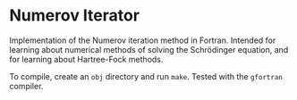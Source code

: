 # Numerov Iterator
Implementation of the Numerov iteration method in Fortran. Intended for learning about numerical methods of solving the Schrödinger equation, and for learning about Hartree-Fock methods.

To compile, create an `obj` directory and run `make`. Tested with the `gfortran` compiler.
